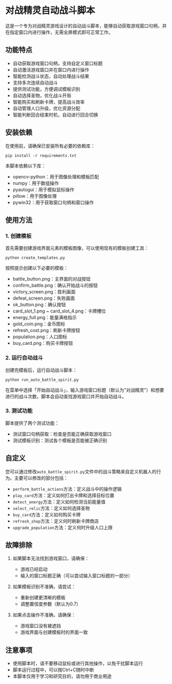# 对战精灵自动战斗脚本

这是一个专为对战精灵游戏设计的自动战斗脚本，能够自动获取游戏窗口句柄，并在指定窗口内进行操作，无需全屏模式即可正常工作。

## 功能特点

- 自动获取游戏窗口句柄，支持自定义窗口标题
- 自动激活游戏窗口并在窗口内进行操作
- 智能检测战斗状态，自动处理战斗结果
- 支持多次连续自动战斗
- 提供测试功能，方便调试模板识别
- 自动选择圣物，优化战斗开局
- 智能购买和刷新卡牌，提高战斗效率
- 自动管理人口升级，优化资源分配
- 智能判断回合结束时机，自动进行回合切换

## 安装依赖

在使用前，请确保已安装所有必要的依赖库：

```
pip install -r requirements.txt
```

本脚本依赖以下库：
- opencv-python：用于图像处理和模板匹配
- numpy：用于数组操作
- pyautogui：用于模拟鼠标操作
- pillow：用于图像处理
- pywin32：用于获取窗口句柄和窗口操作

## 使用方法

### 1. 创建模板

首先需要创建游戏界面元素的模板图像，可以使用现有的模板创建工具：

```
python create_templates.py
```

按照提示创建以下必要的模板：
- battle_button.png：主界面的对战按钮
- confirm_battle.png：确认开始战斗的按钮
- victory_screen.png：胜利画面
- defeat_screen.png：失败画面
- ok_button.png：确认按钮
- card_slot_1.png ~ card_slot_4.png：卡牌槽位
- energy_full.png：能量满格指示
- gold_coin.png：金币图标
- refresh_cost.png：刷新卡牌按钮
- population.png：人口图标
- buy_card.png：购买卡牌按钮

### 2. 运行自动战斗

创建完模板后，运行自动战斗脚本：

```
python run_auto_battle_spirit.py
```

在菜单中选择「开始自动战斗」，输入游戏窗口标题（默认为"对战精灵"）和想要进行的战斗次数，脚本会自动查找游戏窗口并开始自动战斗。

### 3. 测试功能

脚本提供了两个测试功能：

- 测试窗口句柄获取：检查是否能正确获取游戏窗口
- 测试模板识别：测试各个模板是否能被正确识别

## 自定义

您可以通过修改`auto_battle_spirit.py`文件中的战斗策略来自定义机器人的行为。主要可以修改的部分包括：

- `perform_battle_actions`方法：定义战斗中的操作逻辑
- `play_card`方法：定义如何打出卡牌和选择目标位置
- `detect_energy`方法：定义如何检测当前能量值
- `select_relic`方法：定义如何选择圣物
- `buy_card`方法：定义如何购买卡牌
- `refresh_shop`方法：定义何时刷新卡牌商店
- `upgrade_population`方法：定义何时升级人口上限

## 故障排除

1. 如果脚本无法找到游戏窗口，请确保：
   - 游戏已经启动
   - 输入的窗口标题正确（可以尝试输入窗口标题的一部分）

2. 如果模板识别不准确，请尝试：
   - 重新创建更清晰的模板
   - 调整置信度参数（默认为0.7）

3. 如果点击操作不准确，请确保：
   - 游戏窗口没有被遮挡
   - 游戏界面与创建模板时的界面一致

## 注意事项

- 使用脚本时，请不要移动鼠标或进行其他操作，以免干扰脚本运行
- 脚本运行过程中，可以按Ctrl+C随时中断
- 本脚本仅用于学习和研究目的，请勿用于商业用途